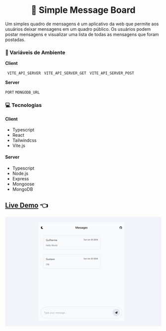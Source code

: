 <h1 align="center">💬 Simple Message Board</h1>

Um simples quadro de mensagens é um aplicativo da web que permite aos usuários deixar mensagens em um quadro público. Os usuários podem postar mensagens e visualizar uma lista de todas as mensagens que foram postadas.

### 🔧 Variáveis de Ambiente 
**Client**

` VITE_API_SERVER`
` VITE_API_SERVER_GET`
` VITE_API_SERVER_POST`

**Server**

`PORT`
`MONGODB_URL`

### 💻 Tecnologias 

#### Client 
- Typescript
- React
- Tailwindcss
- Vite.js

#### Server
- Typescript
- Node.js
- Express
- Mongoose
- MongoDB

## [Live Demo](https://jhenriquem.github.io/simple-message-board) :point_left:

<img src="./screenshot.png" alt="screenshot" />
